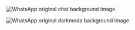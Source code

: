 ![WhatsApp original chat background image](https://user-images.githubusercontent.com/15075759/28719144-86dc0f70-73b1-11e7-911d-60d70fcded21.png)

![WhatsApp original darkmoda background image](https://web.whatsapp.com/img/bg-chat-tile-dark_a4be512e7195b6b733d9110b408f075d.png)

